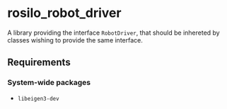 # rosilo_robot_driver
A library providing the interface `RobotDriver`, that should be inhereted by classes wishing to provide the same interface.

## Requirements

### System-wide packages
- `libeigen3-dev`
